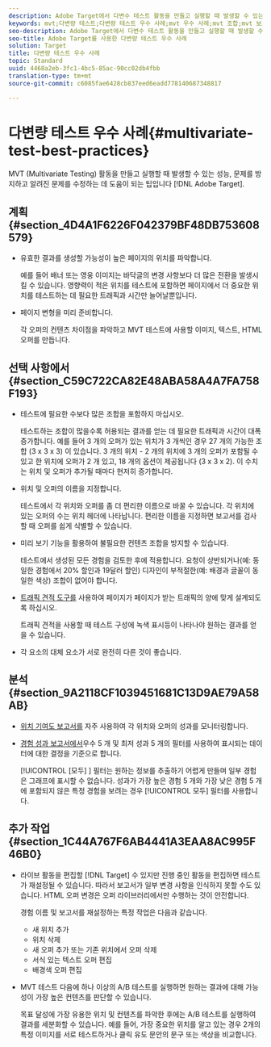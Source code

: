 ```yaml
---
description: Adobe Target에서 다변수 테스트 활동을 만들고 실행할 때 발생할 수 있는 성능, 문제를 방지하고 알려진 문제를 수정하는 데 도움이 되는 팁입니다.
keywords: mvt;다변량 테스트;다변량 테스트 우수 사례;mvt 우수 사례;mvt 조합;mvt 보고서
seo-description: Adobe Target에서 다변수 테스트 활동을 만들고 실행할 때 발생할 수 있는 성능, 문제를 방지하고 알려진 문제를 수정하는 데 도움이 되는 팁입니다.
seo-title: Adobe Target를 사용한 다변량 테스트 우수 사례
solution: Target
title: 다변량 테스트 우수 사례
topic: Standard
uuid: 4468a2eb-3fc1-4bc5-85ac-90cc02db4fbb
translation-type: tm+mt
source-git-commit: c6085fae6428cb837eed6eadd778140687348817

---
```



# 다변량 테스트 우수 사례{#multivariate-test-best-practices}

MVT (Multivariate Testing) 활동을 만들고 실행할 때 발생할 수 있는 성능, 문제를 방지하고 알려진 문제를 수정하는 데 도움이 되는 팁입니다 [!DNL Adobe Target].

## 계획 {#section_4D4A1F6226F042379BF48DB753608579}

* 유효한 결과를 생성할 가능성이 높은 페이지의 위치를 파악합니다.

   예를 들어 배너 또는 영웅 이미지는 바닥글의 변경 사항보다 더 많은 전환을 발생시킬 수 있습니다. 영향력이 적은 위치를 테스트에 포함하면 페이지에서 더 중요한 위치를 테스트하는 데 필요한 트래픽과 시간만 늘어날뿐입니다.
* 페이지 변형을 미리 준비합니다.

   각 오퍼의 컨텐츠 차이점을 파악하고 MVT 테스트에 사용할 이미지, 텍스트, HTML 오퍼를 만듭니다.

## 선택 사항에서 {#section_C59C722CA82E48ABA58A4A7FA758F193}

* 테스트에 필요한 수보다 많은 조합을 포함하지 마십시오.

   테스트하는 조합이 많을수록 허용되는 결과를 얻는 데 필요한 트래픽과 시간이 대폭 증가합니다. 예를 들어 3 개의 오퍼가 있는 위치가 3 개씩인 경우 27 개의 가능한 조합 (3 x 3 x 3) 이 있습니다. 3 개의 위치 - 2 개의 위치에 3 개의 오퍼가 포함될 수 있고 한 위치에 오퍼가 2 개 있고, 18 개의 옵션이 제공됩니다 (3 x 3 x 2). 이 수치는 위치 및 오퍼가 추가될 때마다 현저히 증가합니다.

* 위치 및 오퍼의 이름을 지정합니다.

   테스트에서 각 위치와 오퍼를 좀 더 편리한 이름으로 바꿀 수 있습니다. 각 위치에 있는 오퍼의 수는 위치 헤더에 나타납니다. 편리한 이름을 지정하면 보고서를 검사할 때 오퍼를 쉽게 식별할 수 있습니다.

* 미리 보기 기능을 활용하여 불필요한 컨텐츠 조합을 방지할 수 있습니다. 

   테스트에서 생성된 모든 경험을 검토한 후에 적용합니다. 요청이 상반되거나(예: 동일한 경험에서 20% 할인과 19달러 할인) 디자인이 부적절한(예: 배경과 글꼴이 동일한 색상) 조합이 없어야 합니다.

* [트래픽 견적 도구를](/help/c-activities/c-multivariate-testing/t-create-multivariate-test/traffic-estimator.md) 사용하여 페이지가 페이지가 받는 트래픽의 양에 맞게 설계되도록 하십시오.

   트래픽 견적을 사용할 때 테스트 구성에 녹색 표시등이 나타나야 원하는 결과를 얻을 수 있습니다.
* 각 요소의 대체 요소가 서로 완전히 다른 것이 좋습니다.

## 분석 {#section_9A2118CF1039451681C13D9AE79A58AB}

* [위치 기여도 보고서를](/help/c-reports/location-contribution-report.md) 자주 사용하여 각 위치와 오퍼의 성과를 모니터링합니다.
* [경험 성과 보고서에서](/help/c-reports/experience-performance-report.md)우수 5 개 및 최저 성과 5 개의 필터를 사용하여 표시되는 데이터에 대한 결정을 기준으로 합니다.

   [!UICONTROL [모두] ] 필터는 원하는 정보를 추출하기 어렵게 만들며 일부 경험은 그래프에 표시할 수 없습니다. 성과가 가장 높은 경험 5 개와 가장 낮은 경험 5 개에 포함되지 않은 특정 경험을 보려는 경우 [!UICONTROL 모두] 필터를 사용합니다.

## 추가 작업 {#section_1C44A767F6AB4441A3EAA8AC995F46B0}

* 라이브 활동을 편집할 [!DNL Target] 수 있지만 진행 중인 활동을 편집하면 테스트가 재설정될 수 있습니다. 따라서 보고서가 일부 변경 사항을 인식하지 못할 수도 있습니다. HTML 오퍼 변경은 오퍼 라이브러리에서만 수행하는 것이 안전합니다.

   경험 이름 및 보고서를 재설정하는 특정 작업은 다음과 같습니다.

   * 새 위치 추가
   * 위치 삭제
   * 새 오퍼 추가 또는 기존 위치에서 오퍼 삭제
   * 서식 있는 텍스트 오퍼 편집
   * 배경색 오퍼 편집

* MVT 테스트 다음에 하나 이상의 A/B 테스트를 실행하면 원하는 결과에 대해 가능성이 가장 높은 컨텐츠를 판단할 수 있습니다.

   목표 달성에 가장 유용한 위치 및 컨텐츠를 파악한 후에는 A/B 테스트를 실행하여 결과를 세분화할 수 있습니다. 예를 들어, 가장 중요한 위치를 알고 있는 경우 2개의 특정 이미지를 서로 테스트하거나 클릭 유도 문안의 문구 또는 색상을 비교합니다.

